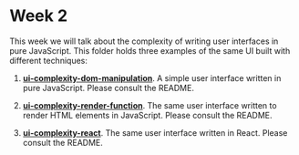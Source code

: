 # Week 2

This week we will talk about the complexity of writing user interfaces in pure JavaScript. This folder holds three examples of the same UI built with different techniques:

1. **[ui-complexity-dom-manipulation](ui-complexity-dom-manipulation)**. A simple user interface written in pure JavaScript. Please consult the README.

1. **[ui-complexity-render-function](ui-complexity-render-function)**. The same user interface written to render HTML elements in JavaScript. Please consult the README.

1. **[ui-complexity-react](ui-complexity-react)**. The same user interface written in React. Please consult the README.

